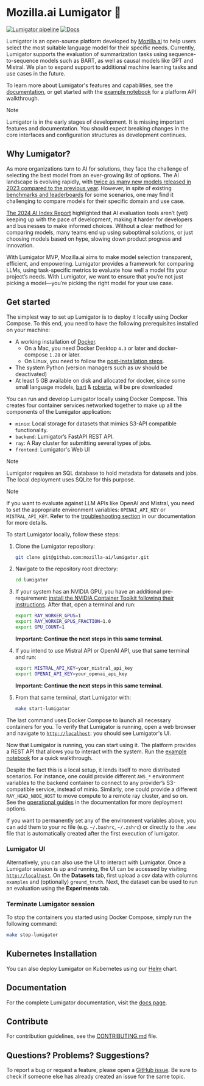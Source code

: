 # Mozilla.ai Lumigator 🐊

[![Lumigator pipeline](https://github.com/mozilla-ai/lumigator/actions/workflows/lumigator_pipeline.yaml/badge.svg?branch=main)](https://github.com/mozilla-ai/lumigator/actions/workflows/lumigator_pipeline.yaml)
[![Docs](https://github.com/mozilla-ai/lumigator/actions/workflows/build_and_publish_docs.yaml/badge.svg)](https://github.com/mozilla-ai/lumigator/actions/workflows/build_and_publish_docs.yaml)

Lumigator is an open-source platform developed by [Mozilla.ai](https://www.mozilla.ai/) to help
users select the most suitable language model for their specific needs. Currently, Lumigator
supports the evaluation of summarization tasks using sequence-to-sequence models such as BART, as well as causal models like GPT and Mistral. We plan to expand support to additional machine
learning tasks and use cases in the future.

To learn more about Lumigator's features and capabilities, see the
[documentation](https://mozilla-ai.github.io/lumigator/), or get started with the
[example notebook](/notebooks/walkthrough.ipynb) for a platform API walkthrough.

> [!NOTE]
> Lumigator is in the early stages of development. It is missing important features and
> documentation. You should expect breaking changes in the core interfaces and configuration
> structures as development continues.

## Why Lumigator?

As more organizations turn to AI for solutions, they face the challenge of selecting the best model
from an ever-growing list of options. The AI landscape is evolving rapidly, with [twice as many new
models released in 2023 compared to the previous year](https://hai.stanford.edu/research/ai-index-report).
However, in spite of existing [benchmarks and leaderboards](https://crfm.stanford.edu/helm/classic/latest/#/leaderboard) for some scenarios, one may find it challenging to compare models for their specific domain and use case.

[The 2024 AI Index Report](https://arxiv.org/pdf/2405.19522)
highlighted that AI evaluation tools aren’t (yet) keeping up with the pace of development, making it
harder for developers and businesses to make informed choices. Without a clear method for
comparing models, many teams end up using suboptimal solutions, or just choosing models based on
hype, slowing down product progress and innovation.

With Lumigator MVP, Mozilla.ai aims to make model selection transparent, efficient, and empowering.
Lumigator provides a framework for comparing LLMs, using task-specific metrics to evaluate how well
a model fits your project’s needs. With Lumigator, we want to ensure that you’re not just picking a
model—you’re picking the right model for your use case.

## Get started

The simplest way to set up Lumigator is to deploy it locally using Docker Compose. To this end, you
need to have the following prerequisites installed on your machine:

- A working installation of [Docker](https://docs.docker.com/engine/install/).
    - On a Mac, you need Docker Desktop `4.3` or later and docker-compose `1.28` or later.
    - On Linux, you need to follow the
      [post-installation steps](https://docs.docker.com/engine/install/linux-postinstall/).
- The system Python (version managers such as uv should be deactivated)
- At least 5 GB available on disk and allocated for docker, since some small language models, [bart](facebook/bart-large) & [roberta](https://huggingface.co/FacebookAI/roberta-large),  will be pre downloaded

You can run and develop Lumigator locally using Docker Compose. This creates four container
services networked together to make up all the components of the Lumigator application:

- `minio`: Local storage for datasets that mimics S3-API compatible functionality.
- `backend`: Lumigator’s FastAPI REST API.
- `ray`: A Ray cluster for submitting several types of jobs.
- `frontend`: Lumigator's Web UI

> [!NOTE]
> Lumigator requires an SQL database to hold metadata for datasets and jobs. The local deployment
> uses SQLite for this purpose.

> [!NOTE]
If you want to evaluate against LLM APIs like OpenAI and Mistral, you need to set the appropriate
environment variables: `OPENAI_API_KEY` or `MISTRAL_API_KEY`. Refer to the
[troubleshooting section](https://mozilla-ai.github.io/lumigator/get-started/troubleshooting.html#tokens-api-keys-not-set)
in our documentation for more details.

To start Lumigator locally, follow these steps:

1. Clone the Lumigator repository:

    ```bash
    git clone git@github.com:mozilla-ai/lumigator.git
    ```

1. Navigate to the repository root directory:

    ```bash
    cd lumigator
    ```

1. If your system has an NVIDIA GPU, you have an additional pre-requirement: [install the NVIDIA Container Toolkit following their instructions](https://docs.nvidia.com/datacenter/cloud-native/container-toolkit/latest/install-guide.html). After that, open a terminal and run:
    ```bash
    export RAY_WORKER_GPUS=1
    export RAY_WORKER_GPUS_FRACTION=1.0
    export GPU_COUNT=1
    ```
    **Important: Continue the next steps in this same terminal.**


1. If you intend to use Mistral API or OpenAI API, use that same terminal and run:
    ```bash
    export MISTRAL_API_KEY=your_mistral_api_key
    export OPENAI_API_KEY=your_openai_api_key
    ```
    **Important: Continue the next steps in this same terminal.**

1. From that same terminal, start Lumigator with:

    ```bash
    make start-lumigator
    ```

The last command uses Docker Compose to launch all necessary containers for you.
To verify that Lumigator is running, open a web browser and navigate to
[`http://localhost`](http://localhost): you should see Lumigator's UI.

Now that Lumigator is running, you can start using it. The platform provides a REST API that allows
you to interact with the system. Run the [example notebook](/notebooks/walkthrough.ipynb) for a
quick walkthrough.

Despite the fact this is a local setup, it lends itself to more distributed scenarios. For instance,
one could provide different `AWS_*` environment variables to the backend container to connect to any
provider’s S3-compatible service, instead of minio. Similarly, one could provide a different
`RAY_HEAD_NODE_HOST` to move compute to a remote ray cluster, and so on. See the
[operational guides](https://mozilla-ai.github.io/lumigator/operations-guide/kubernetes.html) in the
documentation for more deployment options.

If you want to permanently set any of the environment variables above, you can  add them to your rc file (e.g. `~/.bashrc`, `~/.zshrc`) or directly to the
`.env` file that is automatically created after the first execution of lumigator.

### Lumigator UI
Alternatively, you can also use the UI to interact with Lumigator. Once a Lumigator session is up and running, the UI can be accessed by visiting [`http://localhost`](http://localhost). On the **Datasets** tab, first upload a csv data with columns `examples` and (optionally) `ground_truth`. Next, the dataset can be used to run an evaluation using the **Experiments** tab.

### Terminate Lumigator session
To stop the containers you started using Docker Compose, simply run the following command:

```bash
make stop-lumigator
```

## Kubernetes Installation

You can also deploy Lumigator on Kubernetes using our [Helm](lumigator/infra/mzai/helm/lumigator) chart.

## Documentation

For the complete Lumigator documentation, visit the
[docs page](https://mozilla-ai.github.io/lumigator).

## Contribute

For contribution guidelines, see the [CONTRIBUTING.md](CONTRIBUTING.md) file.

## Questions? Problems? Suggestions?

To report a bug or request a feature, please open a
[GitHub issue](https://github.com/mozilla-ai/lumigator/issues/new/choose). Be sure to check if
someone else has already created an issue for the same topic.
